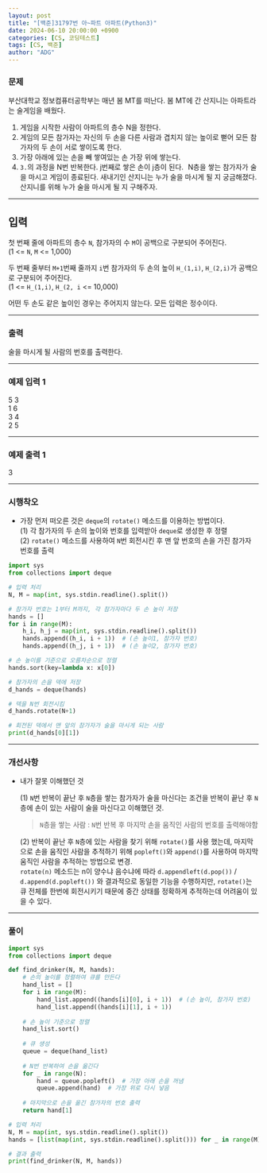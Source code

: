 ```yaml
---
layout: post
title: "[백준]31797번 아~파트 아파트(Python3)"
date: 2024-06-10 20:00:00 +0900
categories: [CS, 코딩테스트]
tags: [CS, 백준]
author: "ADG"
---
```


### 문제

부산대학교 정보컴퓨터공학부는 매년 봄 MT를 떠난다. 봄 MT에 간 산지니는 아파트라는 술게임을 배웠다.

1. 게임을 시작한 사람이 아파트의 층수 N을 정한다.  
2. 게임의 모든 참가자는 자신의 두 손을 다른 사람과 겹치지 않는 높이로 뻗어 모든 참가자의 두 손이 서로 쌓이도록 한다.  
3. 가장 아래에 있는 손을 빼 쌓여있는 손 가장 위에 쌓는다.  
4. `3.`의 과정을 N번 반복한다. j번째로 쌓은 손이 j층이 된다.
 
N층을 쌓는 참가자가 술을 마시고 게임이 종료된다.
새내기인 산지니는 누가 술을 마시게 될 지 궁금해졌다. 산지니를 위해 누가 술을 마시게 될 지 구해주자.

---

## 입력

첫 번째 줄에 아파트의 층수 `N`, 참가자의 수 `M`이 공백으로 구분되어 주어진다.  
(1 <= `N`, `M` <= 1,000)

두 번째 줄부터 `M+1`번째 줄까지 `i`번 참가자의 두 손의 높이 `H_(1,i)`, `H_(2,i)`가 공백으로 구분되어 주어진다.  
(1 <= `H_(1,i)`, `H_(2, i` <= 10,000)

어떤 두 손도 같은 높이인 경우는 주어지지 않는다. 모든 입력은 정수이다.

---

### 출력

술을 마시게 될 사람의 번호를 출력한다.

---

### 예제 입력 1

5 3  
1 6  
3 4  
2 5  

---

### 예제 출력 1

3

---

### 시행착오

- 가장 먼저 떠오른 것은 `deque`의 `rotate()` 메소드를 이용하는 방법이다.  
  (1) 각 참가자의 두 손의 높이와 번호를 입력받아 `deque`로 생성한 후 정렬  
  (2) `rotate()` 메소드를 사용하여 `N`번 회전시킨 후 맨 앞 번호의 손을 가진 참가자 번호를 출력  

```python
import sys
from collections import deque

# 입력 처리
N, M = map(int, sys.stdin.readline().split())

# 참가자 번호는 1부터 M까지, 각 참가자마다 두 손 높이 저장
hands = []
for i in range(M):
    h_i, h_j = map(int, sys.stdin.readline().split())
    hands.append((h_i, i + 1))  # (손 높이1, 참가자 번호)
    hands.append((h_j, i + 1))  # (손 높이2, 참가자 번호)

# 손 높이를 기준으로 오름차순으로 정렬
hands.sort(key=lambda x: x[0])

# 참가자의 손을 덱에 저장
d_hands = deque(hands)

# 덱을 N번 회전시킴
d_hands.rotate(N+1)

# 회전된 덱에서 맨 앞의 참가자가 술을 마시게 되는 사람
print(d_hands[0][1])
```

---

### 개선사항

- 내가 잘못 이해했던 것  
  
  (1) `N`번 반복이 끝난 후 `N`층을 쌓는 참가자가 술을 마신다는 조건을 반복이 끝난 후 `N`층에 손이 있는 사람이 술을 마신다고 이해했던 것.  
  > `N`층을 쌓는 사람 : `N`번 반복 후 마지막 손을 움직인 사람의 번호를 출력해야함


  (2) 반복이 끝난 후 `N`층에 있는 사람을 찾기 위해 `rotate()`를 사용 했는데, 마지막으로 손을 움직인 사람을 추적하기 위해 `popleft()`와 `append()`를 사용하여 마지막 움직인 사람을 추적하는 방법으로 변경.  
  `rotate(n)` 메소드는 n이 양수냐 음수냐에 따라 `d.appendleft(d.pop())` / `d.append(d.popleft())` 와 결과적으로 동일한 기능을 수행하지만, `rotate()`는 큐 전체를 한번에 회전시키기 때문에 중간 상태를 정확하게 추적하는데 어려움이 있을 수 있다.

---

### 풀이

```python
import sys
from collections import deque

def find_drinker(N, M, hands):
    # 손의 높이를 정렬하여 큐를 만든다
    hand_list = []
    for i in range(M):
        hand_list.append((hands[i][0], i + 1))  # (손 높이, 참가자 번호)
        hand_list.append((hands[i][1], i + 1))
    
    # 손 높이 기준으로 정렬
    hand_list.sort()
    
    # 큐 생성
    queue = deque(hand_list)
    
    # N번 반복하여 손을 옮긴다
    for _ in range(N):
        hand = queue.popleft()  # 가장 아래 손을 꺼냄
        queue.append(hand)  # 가장 위로 다시 넣음
    
    # 마지막으로 손을 옮긴 참가자의 번호 출력
    return hand[1]

# 입력 처리
N, M = map(int, sys.stdin.readline().split())
hands = [list(map(int, sys.stdin.readline().split())) for _ in range(M)]

# 결과 출력
print(find_drinker(N, M, hands))
```